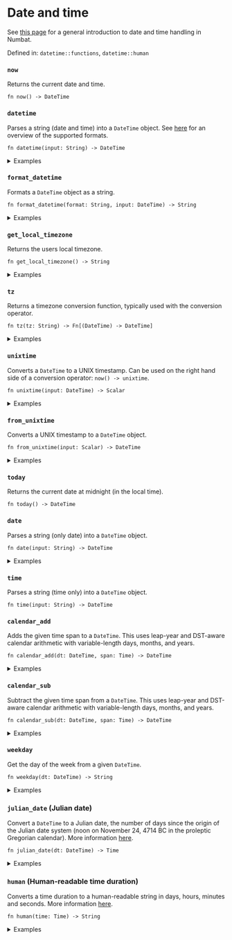 # Date and time

See [this page](./date-and-time.md) for a general introduction to date and time handling in Numbat.

Defined in: `datetime::functions`, `datetime::human`

### `now`
Returns the current date and time.

```nbt
fn now() -> DateTime
```

### `datetime`
Parses a string (date and time) into a `DateTime` object. See [here](./date-and-time.md#date-time-formats) for an overview of the supported formats.

```nbt
fn datetime(input: String) -> DateTime
```

<details>
<summary>Examples</summary>

* <a href="https://numbat.dev/?q=datetime%28%222022%2D07%2D20T21%3A52%2B0200%22%29"><i class="fa fa-play"></i> Run this example</a>

  ```nbt
    >>> datetime("2022-07-20T21:52+0200")
    
      datetime("2022-07-20T21:52+0200")
    
        = 2022-07-20 19:52:00 UTC    [DateTime]
    
  ```
* <a href="https://numbat.dev/?q=datetime%28%222022%2D07%2D20%2021%3A52%20Europe%2FBerlin%22%29"><i class="fa fa-play"></i> Run this example</a>

  ```nbt
    >>> datetime("2022-07-20 21:52 Europe/Berlin")
    
      datetime("2022-07-20 21:52 Europe/Berlin")
    
        = 2022-07-20 21:52:00 CEST (UTC +02), Europe/Berlin    [DateTime]
    
  ```
* <a href="https://numbat.dev/?q=datetime%28%222022%2F07%2F20%2009%3A52%20PM%20%2B0200%22%29"><i class="fa fa-play"></i> Run this example</a>

  ```nbt
    >>> datetime("2022/07/20 09:52 PM +0200")
    
      datetime("2022/07/20 09:52 PM +0200")
    
        = 2022-07-20 21:52:00 (UTC +02)    [DateTime]
    
  ```
</details>

### `format_datetime`
Formats a `DateTime` object as a string.

```nbt
fn format_datetime(format: String, input: DateTime) -> String
```

<details>
<summary>Examples</summary>

* <a href="https://numbat.dev/?q=format%5Fdatetime%28%22This%20is%20a%20date%20in%20%25B%20in%20the%20year%20%25Y%2E%22%2C%20datetime%28%222022%2D07%2D20%2021%3A52%20%2B0200%22%29%29"><i class="fa fa-play"></i> Run this example</a>

  ```nbt
    >>> format_datetime("This is a date in %B in the year %Y.", datetime("2022-07-20 21:52 +0200"))
    
      format_datetime("This is a date in %B in the year %Y.", datetime("2022-07-20 21:52 +0200"))
    
        = "This is a date in July in the year 2022."    [String]
    
  ```
</details>

### `get_local_timezone`
Returns the users local timezone.

```nbt
fn get_local_timezone() -> String
```

<details>
<summary>Examples</summary>

* <a href="https://numbat.dev/?q=get%5Flocal%5Ftimezone%28%29"><i class="fa fa-play"></i> Run this example</a>

  ```nbt
    >>> get_local_timezone()
    
      get_local_timezone()
    
        = "UTC"    [String]
    
  ```
</details>

### `tz`
Returns a timezone conversion function, typically used with the conversion operator.

```nbt
fn tz(tz: String) -> Fn[(DateTime) -> DateTime]
```

<details>
<summary>Examples</summary>

* <a href="https://numbat.dev/?q=datetime%28%222022%2D07%2D20%2021%3A52%20%2B0200%22%29%20%2D%3E%20tz%28%22Europe%2FAmsterdam%22%29"><i class="fa fa-play"></i> Run this example</a>

  ```nbt
    >>> datetime("2022-07-20 21:52 +0200") -> tz("Europe/Amsterdam")
    
      tz("Europe/Amsterdam")(datetime("2022-07-20 21:52 +0200"))
    
        = 2022-07-20 21:52:00 CEST (UTC +02), Europe/Amsterdam    [DateTime]
    
  ```
* <a href="https://numbat.dev/?q=datetime%28%222022%2D07%2D20%2021%3A52%20%2B0200%22%29%20%2D%3E%20tz%28%22Asia%2FTaipei%22%29"><i class="fa fa-play"></i> Run this example</a>

  ```nbt
    >>> datetime("2022-07-20 21:52 +0200") -> tz("Asia/Taipei")
    
      tz("Asia/Taipei")(datetime("2022-07-20 21:52 +0200"))
    
        = 2022-07-21 03:52:00 CST (UTC +08), Asia/Taipei    [DateTime]
    
  ```
</details>

### `unixtime`
Converts a `DateTime` to a UNIX timestamp. Can be used on the right hand side of a conversion operator: `now() -> unixtime`.

```nbt
fn unixtime(input: DateTime) -> Scalar
```

<details>
<summary>Examples</summary>

* <a href="https://numbat.dev/?q=datetime%28%222022%2D07%2D20%2021%3A52%20%2B0200%22%29%20%2D%3E%20unixtime"><i class="fa fa-play"></i> Run this example</a>

  ```nbt
    >>> datetime("2022-07-20 21:52 +0200") -> unixtime
    
      unixtime(datetime("2022-07-20 21:52 +0200"))
    
        = 1_658_346_720
    
  ```
</details>

### `from_unixtime`
Converts a UNIX timestamp to a `DateTime` object.

```nbt
fn from_unixtime(input: Scalar) -> DateTime
```

<details>
<summary>Examples</summary>

* <a href="https://numbat.dev/?q=from%5Funixtime%282%5E31%29"><i class="fa fa-play"></i> Run this example</a>

  ```nbt
    >>> from_unixtime(2^31)
    
      from_unixtime(2^31)
    
        = 2038-01-19 03:14:08 UTC    [DateTime]
    
  ```
</details>

### `today`
Returns the current date at midnight (in the local time).

```nbt
fn today() -> DateTime
```

### `date`
Parses a string (only date) into a `DateTime` object.

```nbt
fn date(input: String) -> DateTime
```

<details>
<summary>Examples</summary>

* <a href="https://numbat.dev/?q=date%28%222022%2D07%2D20%22%29"><i class="fa fa-play"></i> Run this example</a>

  ```nbt
    >>> date("2022-07-20")
    
      date("2022-07-20")
    
        = 2022-07-20 00:00:00 UTC    [DateTime]
    
  ```
</details>

### `time`
Parses a string (time only) into a `DateTime` object.

```nbt
fn time(input: String) -> DateTime
```

### `calendar_add`
Adds the given time span to a `DateTime`. This uses leap-year and DST-aware calendar arithmetic with variable-length days, months, and years.

```nbt
fn calendar_add(dt: DateTime, span: Time) -> DateTime
```

<details>
<summary>Examples</summary>

* <a href="https://numbat.dev/?q=calendar%5Fadd%28datetime%28%222022%2D07%2D20%2021%3A52%20%2B0200%22%29%2C%202%20years%29"><i class="fa fa-play"></i> Run this example</a>

  ```nbt
    >>> calendar_add(datetime("2022-07-20 21:52 +0200"), 2 years)
    
      calendar_add(datetime("2022-07-20 21:52 +0200"), 2 year)
    
        = 2024-07-20 21:52:00 (UTC +02)    [DateTime]
    
  ```
</details>

### `calendar_sub`
Subtract the given time span from a `DateTime`. This uses leap-year and DST-aware calendar arithmetic with variable-length days, months, and years.

```nbt
fn calendar_sub(dt: DateTime, span: Time) -> DateTime
```

<details>
<summary>Examples</summary>

* <a href="https://numbat.dev/?q=calendar%5Fsub%28datetime%28%222022%2D07%2D20%2021%3A52%20%2B0200%22%29%2C%203%20years%29"><i class="fa fa-play"></i> Run this example</a>

  ```nbt
    >>> calendar_sub(datetime("2022-07-20 21:52 +0200"), 3 years)
    
      calendar_sub(datetime("2022-07-20 21:52 +0200"), 3 year)
    
        = 2019-07-20 21:52:00 (UTC +02)    [DateTime]
    
  ```
</details>

### `weekday`
Get the day of the week from a given `DateTime`.

```nbt
fn weekday(dt: DateTime) -> String
```

<details>
<summary>Examples</summary>

* <a href="https://numbat.dev/?q=weekday%28datetime%28%222022%2D07%2D20%2021%3A52%20%2B0200%22%29%29"><i class="fa fa-play"></i> Run this example</a>

  ```nbt
    >>> weekday(datetime("2022-07-20 21:52 +0200"))
    
      weekday(datetime("2022-07-20 21:52 +0200"))
    
        = "Wednesday"    [String]
    
  ```
</details>

### `julian_date` (Julian date)
Convert a `DateTime` to a Julian date, the number of days since the origin of the Julian date system (noon on November 24, 4714 BC in the proleptic Gregorian calendar).
More information [here](https://en.wikipedia.org/wiki/Julian_day).

```nbt
fn julian_date(dt: DateTime) -> Time
```

<details>
<summary>Examples</summary>

* <a href="https://numbat.dev/?q=julian%5Fdate%28datetime%28%222022%2D07%2D20%2021%3A52%20%2B0200%22%29%29"><i class="fa fa-play"></i> Run this example</a>

  ```nbt
    >>> julian_date(datetime("2022-07-20 21:52 +0200"))
    
      julian_date(datetime("2022-07-20 21:52 +0200"))
    
        = 2.45978e+6 day    [Time]
    
  ```
</details>

### `human` (Human-readable time duration)
Converts a time duration to a human-readable string in days, hours, minutes and seconds.
More information [here](https://numbat.dev/doc/date-and-time.html).

```nbt
fn human(time: Time) -> String
```

<details>
<summary>Examples</summary>

* How long is a microcentury?

  <a href="https://numbat.dev/?q=century%2F1e6%20%2D%3E%20human"><i class="fa fa-play"></i> Run this example</a>
  ```nbt
    >>> century/1e6 -> human
    
      human(century / 1_000_000)
    
        = "52 minutes + 35.692505184 seconds"    [String]
    
  ```
</details>

